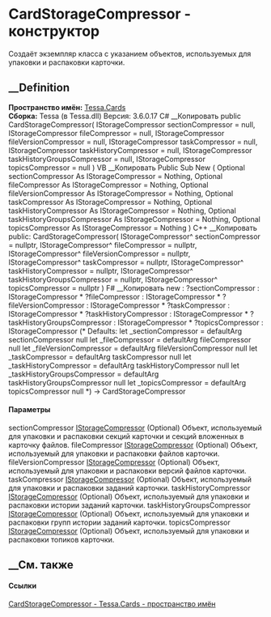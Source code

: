 # CardStorageCompressor - конструктор
Создаёт экземпляр класса с указанием объектов, используемых для упаковки и
распаковки карточки.
## __Definition
 **Пространство имён:** [Tessa.Cards](N_Tessa_Cards.htm)  
 **Сборка:** Tessa (в Tessa.dll) Версия: 3.6.0.17
C# __Копировать
     public CardStorageCompressor(
    	IStorageCompressor sectionCompressor = null,
    	IStorageCompressor fileCompressor = null,
    	IStorageCompressor fileVersionCompressor = null,
    	IStorageCompressor taskCompressor = null,
    	IStorageCompressor taskHistoryCompressor = null,
    	IStorageCompressor taskHistoryGroupsCompressor = null,
    	IStorageCompressor topicsCompressor = null
    )
VB __Копировать
     Public Sub New ( 
    	Optional sectionCompressor As IStorageCompressor = Nothing,
    	Optional fileCompressor As IStorageCompressor = Nothing,
    	Optional fileVersionCompressor As IStorageCompressor = Nothing,
    	Optional taskCompressor As IStorageCompressor = Nothing,
    	Optional taskHistoryCompressor As IStorageCompressor = Nothing,
    	Optional taskHistoryGroupsCompressor As IStorageCompressor = Nothing,
    	Optional topicsCompressor As IStorageCompressor = Nothing
    )
C++ __Копировать
     public:
    CardStorageCompressor(
    	IStorageCompressor^ sectionCompressor = nullptr, 
    	IStorageCompressor^ fileCompressor = nullptr, 
    	IStorageCompressor^ fileVersionCompressor = nullptr, 
    	IStorageCompressor^ taskCompressor = nullptr, 
    	IStorageCompressor^ taskHistoryCompressor = nullptr, 
    	IStorageCompressor^ taskHistoryGroupsCompressor = nullptr, 
    	IStorageCompressor^ topicsCompressor = nullptr
    )
F# __Копировать
     new : 
            ?sectionCompressor : IStorageCompressor * 
            ?fileCompressor : IStorageCompressor * 
            ?fileVersionCompressor : IStorageCompressor * 
            ?taskCompressor : IStorageCompressor * 
            ?taskHistoryCompressor : IStorageCompressor * 
            ?taskHistoryGroupsCompressor : IStorageCompressor * 
            ?topicsCompressor : IStorageCompressor 
    (* Defaults:
            let _sectionCompressor = defaultArg sectionCompressor null
            let _fileCompressor = defaultArg fileCompressor null
            let _fileVersionCompressor = defaultArg fileVersionCompressor null
            let _taskCompressor = defaultArg taskCompressor null
            let _taskHistoryCompressor = defaultArg taskHistoryCompressor null
            let _taskHistoryGroupsCompressor = defaultArg taskHistoryGroupsCompressor null
            let _topicsCompressor = defaultArg topicsCompressor null
    *)
    -> CardStorageCompressor
#### Параметры
sectionCompressor
[IStorageCompressor](T_Tessa_Platform_Storage_IStorageCompressor.htm)
(Optional)
     Объект, используемый для упаковки и распаковки секций карточки и секций вложенных в карточку файлов. 
fileCompressor
[IStorageCompressor](T_Tessa_Platform_Storage_IStorageCompressor.htm)
(Optional)
    Объект, используемый для упаковки и распаковки файлов карточки.
fileVersionCompressor
[IStorageCompressor](T_Tessa_Platform_Storage_IStorageCompressor.htm)
(Optional)
    Объект, используемый для упаковки и распаковки версий файлов карточки.
taskCompressor
[IStorageCompressor](T_Tessa_Platform_Storage_IStorageCompressor.htm)
(Optional)
    Объект, используемый для упаковки и распаковки заданий карточки.
taskHistoryCompressor
[IStorageCompressor](T_Tessa_Platform_Storage_IStorageCompressor.htm)
(Optional)
    Объект, используемый для упаковки и распаковки истории заданий карточки.
taskHistoryGroupsCompressor
[IStorageCompressor](T_Tessa_Platform_Storage_IStorageCompressor.htm)
(Optional)
    Объект, используемый для упаковки и распаковки групп истории заданий карточки.
topicsCompressor
[IStorageCompressor](T_Tessa_Platform_Storage_IStorageCompressor.htm)
(Optional)
    Объект, используемый для упаковки и распаковки топиков карточки.
##  __См. также
#### Ссылки
[CardStorageCompressor - ](T_Tessa_Cards_CardStorageCompressor.htm)
[Tessa.Cards - пространство имён](N_Tessa_Cards.htm)
